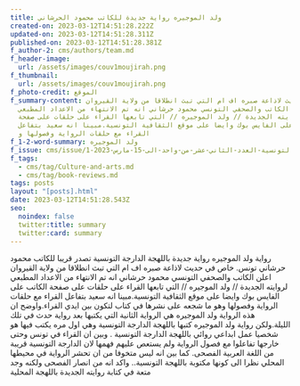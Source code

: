 ```yaml
---
title: ولد الموجيره رواية جديدة للكاتب محمود الحرشاني
created-on: 2023-03-12T14:51:28.222Z
updated-on: 2023-03-12T14:51:28.311Z
published-on: 2023-03-12T14:51:28.381Z
f_author-2: cms/authors/team.md
f_header-image:
  url: /assets/images/couv1moujirah.png
f_thumbnail:
  url: /assets/images/couv1moujirah.png
f_photo-credit: الموقع
f_summary-content: في حديث لاذاعة صبره اف ام التي تبث انطلاقا من ولاية القيروان
  اعلن الكاتب والصحفي التونسي محمود حرشاني انه تم الانتهاء من الاعداد المطبعي
  لروايته الجديدة // ولد الموجيره // التي تابعها القراء على حلقات على صفحة
  الكاتب على الفايس بوك وايضا على موقع الثقافية التونسية.مبينا انه سعيد بتفاعل
  القراء مع حلقات الرواية وفصولها و
f_1-2-word-summary: ولد الموجيره
f_issue: cms/issue/مجلة-الثقافية-التونسية-العدد-الثاني-عشر-من-واحد-الى-15-مارس-2023-1.md
f_tags:
  - cms/tag/Culture-and-arts.md
  - cms/tag/book-reviews.md
tags: posts
layout: "[posts].html"
date: 2023-03-12T14:51:28.543Z
seo:
  noindex: false
  twitter:title: summary
  twitter:card: summary
---
```

رواية ولد الموجيره رواية جديدة  باللهجة الدارجة التونسية تصدر قريبا للكاتب   محمود حرشاني تونس. خاص في حديث لاذاعة صبره اف ام التي تبث انطلاقا من ولاية القيروان اعلن الكاتب والصحفي التونسي محمود حرشاني انه تم الانتهاء من الاعداد المطبعي لروايته الجديدة // ولد الموجيره // التي تابعها القراء على حلقات على صفحة الكاتب على الفايس بوك وايضا على موقع الثقافية التونسية.مبينا انه سعيد بتفاعل القراء مع حلقات الرواية وفصولها وهو ما شجعه على نشرها في كتاب لتكون بين ايدي القراء.واوضح ان هذه الرواية ولد الموجيره هي الرواية الثانية التي يكتبها بعد رواية حدث في تلك الليلة.ولكن رواية ولد الموجيره كتبها باللهجة الدارجة التونسية وهي اول مره يكتب فيها هو شخصيا عمل ابداعي روائي باللهجة الدارجة التونسية . وبين ان القراء في تونس وحتى خارجها تفاعلوا مع فصول الرواية ولم يستعص عليهم فهمها لان الدارجة التونسية قريبة من اللغة العربية الفصحى. كما بين انه ليس متخوفا من ان تحشر الرواية في محيطها المحلي نظرا الى كونها مكتوبة باللهجة التونسية.. واكد انه من انصار الفصحى ولكنه وجد متعة في كتابة روايته الجديدة باللهجة المحلية